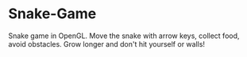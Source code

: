# Snake-Game
Snake game in OpenGL. Move the snake with arrow keys, collect food, avoid obstacles. Grow longer and don't hit yourself or walls!
